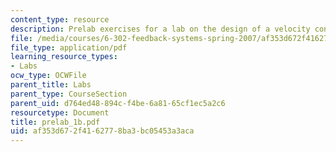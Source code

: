 ```yaml
---
content_type: resource
description: Prelab exercises for a lab on the design of a velocity control loop.
file: /media/courses/6-302-feedback-systems-spring-2007/af353d672f4162778ba3bc05453a3aca_prelab_1b.pdf
file_type: application/pdf
learning_resource_types:
- Labs
ocw_type: OCWFile
parent_title: Labs
parent_type: CourseSection
parent_uid: d764ed48-894c-f4be-6a81-65cf1ec5a2c6
resourcetype: Document
title: prelab_1b.pdf
uid: af353d67-2f41-6277-8ba3-bc05453a3aca
---
```

